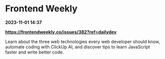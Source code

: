 # Frontend Weekly

**2023-11-01 14:37**

**https://frontendweekly.co/issues/382?ref=dailydev**

Learn about the three web technologies every web developer should know, automate coding with ClickUp AI, and discover tips to learn JavaScript faster and write better code.